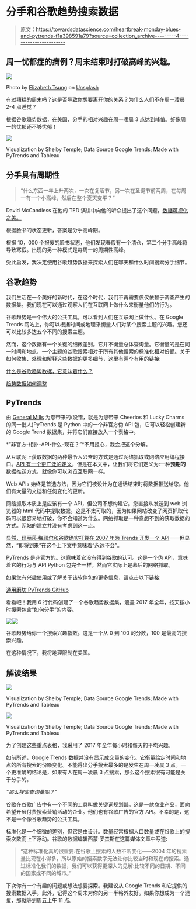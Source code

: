 # 分手和谷歌趋势搜索数据

> 原文：<https://towardsdatascience.com/heartbreak-monday-blues-and-pytrends-f1a398591a79?source=collection_archive---------4----------------------->

## 周一忧郁症的病例？周末结束时打破高峰的兴趣。

![](img/568ca823e125abbe7df01713ed7eeb77.png)

Photo by [Elizabeth Tsung](https://unsplash.com/photos/BGLR0IIeYi4?utm_source=unsplash&utm_medium=referral&utm_content=creditCopyText) on [Unsplash](https://unsplash.com/search/photos/holding-hands?utm_source=unsplash&utm_medium=referral&utm_content=creditCopyText)

有过糟糕的周末吗？这是否导致你想要离开你的关系？为什么人们不在周一凌晨 2-4 点睡觉？

根据谷歌趋势数据，在美国，分手的相对兴趣在周一凌晨 3 点达到峰值。好像周一的忧郁还不够忧郁！

![](img/3a30cc4219f7b5002e1856965119bef7.png)

Visualization by Shelby Temple; Data Source Google Trends; Made with PyTrends and Tableau

## 分手具有周期性

> “什么东西一年上升两次，一次在复活节，另一次在圣诞节前两周，在每周一有一个小高峰，然后在整个夏天变平？”

David McCandless 在他的 TED 演讲中向他的听众提出了这个问题，[数据可视化之美。](https://www.ted.com/talks/david_mccandless_the_beauty_of_data_visualization?language=en#t-434768)

根据脸书的状态更新，答案是分手高峰期。

根据 10，000 个报废的脸书状态，他们发现春假有一个清仓，第二个分手高峰将导致寒假。出现的另一种模式是每周一的周期性高峰。

受此启发，我决定使用谷歌趋势数据来探索人们在哪天和什么时间搜索分手细节。

## **谷歌趋势**

我们生活在一个美好的新时代，在这个时代，我们不再需要仅仅依赖于调查产生的数据集。我们现在可以通过观察人们在互联网上做什么来衡量他们的行为。

谷歌趋势是一个伟大的公共工具，可以看到人们在互联网上做什么。在 Google Trends 网站上，你可以根据时间或地理来衡量人们对某个搜索主题的兴趣。您还可以比较多达五个不同的搜索主题。

然而，这个数据有一个关键的细微差别。它并不衡量总体查询量。它衡量的是在同一时间和地点，一个主题的谷歌搜索相对于所有其他搜索的标准化相对份额。关于如何收集、处理和解释这些数据的更多细节，这里有两个有用的链接:

[什么是谷歌趋势数据，它意味着什么？](https://medium.com/google-news-lab/what-is-google-trends-data-and-what-does-it-mean-b48f07342ee8)

[趋势数据如何调整](https://support.google.com/trends/answer/4365533?hl=en)

## **PyTrends**

由 [General Mills](https://github.com/GeneralMills/pytrends) 为您带来的(没错，就是为您带来 Cheerios 和 Lucky Charms 的同一批人)PyTrends 是 Python 中的一个非官方伪 API 包，它可以轻松创建新的 Google Trend 数据集，并将它们直接放入一个表格中。

*“非官方-相扑-API-什么-现在？”*不用担心，我会把这个分解。

从互联网上获取数据的两种最令人兴奋的方式是通过网络抓取或网络应用编程接口。[API 有一个更广泛的定义](https://en.wikipedia.org/wiki/Application_programming_interface)，但是在本文中，让我们将它们定义为:一种**预期的**数据推送方式，就像你可以浏览互联网一样。

Web APIs 始终是首选方法，因为它们被设计为在通话结束时将数据推送给您。他们有大量的文档和任何变化的更新。

网络抓取本质上是应该有一个 API，但公司不想构建它。您直接从发送到 web 浏览器的 html 代码中提取数据。这是不太可取的，因为如果网站改变了网页抓取代码可以很容易地打破，你不会知道为什么。网络抓取是一种意想不到的获取数据的方式。网站的建立并没有考虑到这一点。

[显然，玛丽莎·梅耶尔和谷歌确实打算在 2007 年为 Trends 开发一个 API](https://www.cnet.com/news/google-trends-api-coming-soon/)——但显然，“即将到来”在这个上下文中意味着“永远不会”。

PyTrends 是非官方的。这意味着它没有得到谷歌的认可。这是一个伪 API，意味着它的行为与 API Python 包完全一样，然而它实际上是幕后的网络抓取。

如果您有兴趣使用或了解关于该软件包的更多信息，请点击以下链接:

[通用磨坊 PyTrends GitHub](https://github.com/GeneralMills/pytrends)

看看吧！我用 6 行代码创建了一个谷歌趋势数据集，涵盖 2017 年全年，按天按小时搜索包含“如何分手”的内容。

![](img/0927bb6089e3e609537e3b51cf53622d.png)![](img/ed007c20985706539e854dbdd61d5a59.png)

谷歌趋势给你一个搜索兴趣指数。这是一个从 0 到 100 的分数，100 是最高的搜索兴趣。

在这种情况下，我将地理限制在美国。

## **解读结果**

![](img/3a30cc4219f7b5002e1856965119bef7.png)

Visualization by Shelby Temple; Data Source Google Trends; Made with PyTrends and Tableau

![](img/b4f371c8c825ecad3485a0fbde0a4db2.png)

Visualization by Shelby Temple; Data Source Google Trends; Made with PyTrends and Tableau

为了创建这些重点表格，我采用了 2017 年全年每小时和每天的平均兴趣。

如前所述，Google Trends 数据并没有显示成交量的变化。它衡量给定时间和地点的所有搜索的份额变化。不能得出分手搜索最多的是发生在周一凌晨 3 点。一个更准确的结论是，如果有人在周一凌晨 3 点搜索，那么这个搜索很有可能是关于分手的。

*“那么搜索查询量呢？”*

谷歌在谷歌广告中有一个不同的工具叫做关键词规划器。这是一款商业产品，面向希望开展付费搜索营销活动的企业。他们也有谷歌广告的官方 API。不幸的是，这不是一个像谷歌趋势的公共工具。

标准化是一个细微的差别，但它是由设计。数量经常根据人口数量或在谷歌上的搜索次数而上下浮动。谷歌的数据编辑西蒙·罗杰斯在这篇媒体文章中写道:

> “这种标准化真的很重要:在谷歌上搜索的人数不断变化——2004 年的搜索量比现在小得多，所以原始的搜索数字无法让你比较当时和现在的搜索。通过标准化我们的数据，我们可以获得更深入的见解:比较不同的日期、不同的国家或不同的城市。”

下次你有一个有趣的问题或想法想要探索。我建议从 Google Trends 和它提供的搜索数据入手。此外，记得这个周末对你的另一半格外友好。如果你想成为一个混蛋，那就等到周五上午 11 点。